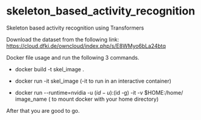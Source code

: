 # skeleton_based_activity_recognition
Skeleton based activity recognition using Transformers

Download the dataset from the following link:
https://cloud.dfki.de/owncloud/index.php/s/E8WMyo6bLa24btq


Docker file usage and run the following 3 commands.

- docker build -t skel_image .

- docker run -it skel_image  (-it to run in an interactive container)
- docker run --runtime=nvidia -u $(id -u):$(id -g) -it -v $HOME:/home/ image_name ( to mount docker with your home directory)



After that you are good to go.
